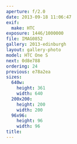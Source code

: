 ```yaml
---
aperture: f/2.0
date: 2013-09-18 11:06:47
exif:
  make: HTC
exposure: 1446/1000000
file: IMAG0852
gallery: 2013-edinburgh
layout: gallery-photo
model: HTC One S
next: 0d8e788
ordering: 24
previous: e78a2ea
sizes:
  640w:
    height: 361
    width: 640
  200x200:
    height: 200
    width: 200
  96x96:
    height: 96
    width: 96
title: 
---
```

